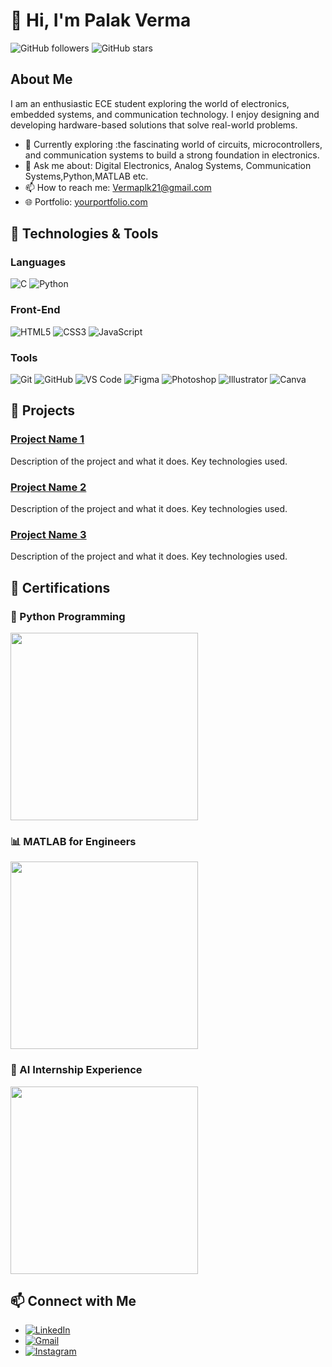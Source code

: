 
# 👋 Hi, I'm Palak Verma

![GitHub followers](https://img.shields.io/github/followers/raghvendra-official?label=Follow&style=social) ![GitHub stars](https://img.shields.io/github/stars/raghvendra-official?style=social)

## About Me

I am an enthusiastic ECE student exploring the world of electronics, embedded systems, and communication technology. I enjoy designing and developing hardware-based solutions that solve real-world problems.

- 🌱 Currently exploring :the fascinating world of circuits, microcontrollers, and communication systems to build a strong foundation in electronics.
- 💬 Ask me about: Digital Electronics, Analog Systems, Communication Systems,Python,MATLAB etc.
- 📫 How to reach me: [Vermaplk21@gmail.com](mailto:Vermaplk21@gmail.com)
- 🌐 Portfolio: [yourportfolio.com](http://yourportfolio.com)

## 🔧 Technologies & Tools

### Languages
![C](https://img.shields.io/badge/-C-000?&logo=C)
![Python](https://img.shields.io/badge/-Python-000?&logo=Python)


### Front-End
![HTML5](https://img.shields.io/badge/-HTML5-000?&logo=HTML5)
![CSS3](https://img.shields.io/badge/-CSS3-000?&logo=CSS3)
![JavaScript](https://img.shields.io/badge/-JavaScript-000?&logo=JavaScript)


### Tools
![Git](https://img.shields.io/badge/-Git-000?&logo=Git)
![GitHub](https://img.shields.io/badge/-GitHub-000?&logo=Github)
![VS Code](https://img.shields.io/badge/-VS%20Code-000?&logo=Visual%20Studio%20Code)
![Figma](https://img.shields.io/badge/-Figma-000?&logo=Figma)
![Photoshop](https://img.shields.io/badge/-Photoshop-000?&logo=Adobe%20Photoshop&logoColor=white)
![Illustrator](https://img.shields.io/badge/-Illustrator-000?&logo=Adobe%20Illustrator&logoColor=white)
![Canva](https://img.shields.io/badge/-Canva-000?&logo=Canva)



## 🚀 Projects

### [Project Name 1](https://github.com/yourusername/projectname1)
Description of the project and what it does. Key technologies used.

### [Project Name 2](https://github.com/yourusername/projectname2)
Description of the project and what it does. Key technologies used.

### [Project Name 3](https://github.com/yourusername/projectname3)
Description of the project and what it does. Key technologies used.

## 📑 Certifications

### 🐍 Python Programming
<img src="./.img/python-cert.png" width="300"/>

### 📊 MATLAB for Engineers
<img src="./.img/matlab-cert.png" width="300"/>

### 🤖 AI Internship Experience
<img src="./.img/ai-internship-cert.png" width="300"/>


## 📫 Connect with Me

- [![LinkedIn](https://img.shields.io/badge/-LinkedIn-0A66C2?logo=LinkedIn&logoColor=white)](https://www.linkedin.com/in/plk21)
- [![Gmail](https://img.shields.io/badge/-Gmail-D14836?logo=gmail&logoColor=white)](mailto:Vermaplk21@gmail.com)
- [![Instagram](https://img.shields.io/badge/-Instagram-E4405F?logo=instagram&logoColor=white)](https://instagram.com/__palak_2114)




